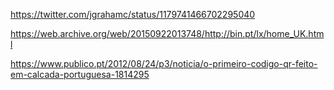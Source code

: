 
https://twitter.com/jgrahamc/status/1179741466702295040

https://web.archive.org/web/20150922013748/http://bin.pt/lx/home_UK.html

https://www.publico.pt/2012/08/24/p3/noticia/o-primeiro-codigo-qr-feito-em-calcada-portuguesa-1814295
